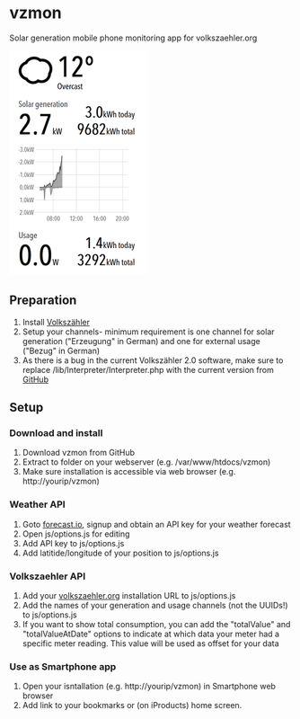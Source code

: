 vzmon
=====

Solar generation mobile phone monitoring app for volkszaehler.org

![app demo](https://github.com/andig/vzmon/raw/master/img/demo.png)

## Preparation

1. Install [Volkszähler](volkszaehler.org)
2. Setup your channels- minimum requirement is one channel for solar generation ("Erzeugung" in German) and one for external usage ("Bezug" in German)
3. As there is a bug in the current Volkszähler 2.0 software, make sure to replace /lib/Interpreter/Interpreter.php with the current version from [GitHub](https://github.com/volkszaehler/volkszaehler.org/blob/master/lib/Interpreter/Interpreter.php)

## Setup

### Download and install

1. Download vzmon from GitHub
2. Extract to folder on your webserver (e.g. /var/www/htdocs/vzmon)
3. Make sure installation is accessible via web browser (e.g. http://yourip/vzmon)

### Weather API

1. Goto [forecast.io](forecast.io), signup and obtain an API key for your weather forecast
2. Open js/options.js for editing
3. Add API key to js/options.js
4. Add latitide/longitude of your position to js/options.js

### Volkszaehler API

1. Add your [volkszaehler.org](volkszaehler.org) installation URL to js/options.js
2. Add the names of your generation and usage channels (not the UUIDs!) to js/options.js
3. If you want to show total consumption, you can add the "totalValue" and "totalValueAtDate" options to indicate at which data your meter had a specific meter reading. This value will be used as offset for your data

### Use as Smartphone app

1. Open your isntallation (e.g. http://yourip/vzmon) in Smartphone web browser
2. Add link to your bookmarks or (on iProducts) home screen.
